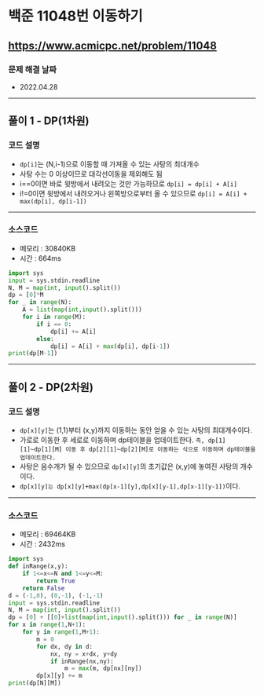 # 백준 11048번 이동하기
https://www.acmicpc.net/problem/11048
---

### 문제 해결 날짜
- 2022.04.28
---
## 풀이 1 - DP(1차원)

### 코드 설명
- `dp[i]`는 (N,i-1)으로 이동할 때 가져올 수 있는 사탕의 최대개수
- 사탕 수는 0 이상이므로 대각선이동을 제외해도 됨
- i==0이면 바로 윗방에서 내려오는 것만 가능하므로 `dp[i] = dp[i] + A[i]`
- i!=0이면 윗방에서 내려오거나 왼쪽방으로부터 올 수 있으므로 `dp[i] = A[i] + max(dp[i], dp[i-1])`
---

### 소스코드
- 메모리 : 30840KB
- 시간 : 664ms
```Python
import sys
input = sys.stdin.readline
N, M = map(int, input().split())
dp = [0]*M
for _ in range(N):
    A = list(map(int,input().split()))
    for i in range(M):
        if i == 0:
            dp[i] += A[i]
        else:
            dp[i] = A[i] + max(dp[i], dp[i-1])
print(dp[M-1])
```
---
## 풀이 2 - DP(2차원)

### 코드 설명
- `dp[x][y]`는 (1,1)부터 (x,y)까지 이동하는 동안 얻을 수 있는 사탕의 최대개수이다.
- 가로로 이동한 후 세로로 이동하며 dp테이블을 업데이트한다. `즉, dp[1][1]~dp[1][M] 이동 후 dp[2][1]~dp[2][M]로 이동하는 식으로 이동하며 dp테이블을 업데이트한다.`
- 사탕은 음수개가 될 수 있으므로 `dp[x][y]`의 초기값은 (x,y)에 놓여진 사탕의 개수이다.
- `dp[x][y]는 dp[x][y]+max(dp[x-1][y],dp[x][y-1],dp[x-1][y-1])`이다.
---

### 소스코드
- 메모리 : 69464KB
- 시간 : 2432ms
```Python
import sys
def inRange(x,y):
    if 1<=x<=N and 1<=y<=M:
        return True
    return False
d = (-1,0), (0,-1), (-1,-1)
input = sys.stdin.readline
N, M = map(int, input().split())
dp = [0] + [[0]+list(map(int,input().split())) for _ in range(N)]
for x in range(1,N+1):
    for y in range(1,M+1):
        m = 0
        for dx, dy in d:
            nx, ny = x+dx, y+dy
            if inRange(nx,ny):
                m = max(m, dp[nx][ny])
        dp[x][y] += m
print(dp[N][M])
```